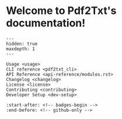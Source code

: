 # Welcome to Pdf2Txt's documentation!

```{toctree}
---
hidden: true
maxdepth: 1
---

Usage <usage>
CLI reference <pdf2txt_cli>
API Reference <api-reference/modules.rst>
Changelog <changelog>
License <license>
Contributing <contributing>
Developer Setup <dev-setup>
```

```{include} ../../README.md
:start-after: <!-- badges-begin -->
:end-before: <!-- github-only -->
```
